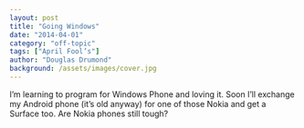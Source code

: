 ```yaml
---
layout: post
title: "Going Windows"
date: "2014-04-01"
category: "off-topic"
tags: ["April Fool’s"]
author: "Douglas Drumond"
background: /assets/images/cover.jpg
---
```


I’m learning to program for Windows Phone and loving it. Soon I’ll exchange my
Android phone (it’s old anyway) for one of those Nokia and get a Surface too.
Are Nokia phones still tough?
